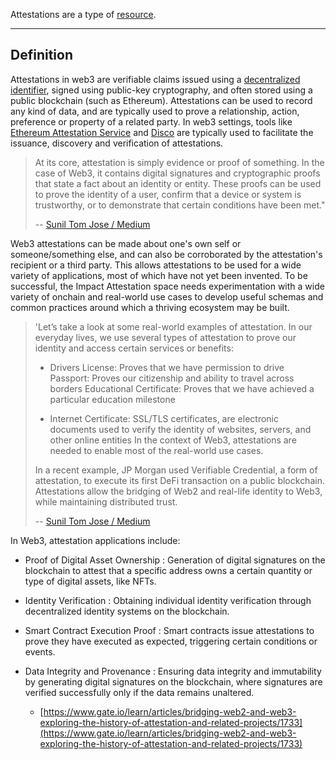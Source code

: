 
Attestations are a type of [resource](lexicon/Resources.md).

---

## Definition

Attestations in web3 are verifiable claims issued using a [decentralized identifier](https://en.wikipedia.org/wiki/Decentralized_identifier), signed using public-key cryptography, and often stored using a public blockchain (such as Ethereum). Attestations can be used to record any kind of data, and are typically used to prove a relationship, action, preference or property of a related party. In web3 settings, tools like [Ethereum Attestation Service](https://attest.org/) and [Disco](https://www.disco.xyz/) are typically used to facilitate the issuance, discovery and verification of attestations.

> At its core, attestation is simply evidence or proof of something. In the case of Web3, it contains digital signatures and cryptographic proofs that state a fact about an identity or entity. These proofs can be used to prove the identity of a user, confirm that a device or system is trustworthy, or to demonstrate that certain conditions have been met." 
>
> -- [Sunil Tom Jose / Medium](https://app.charmverse.io/allinforsport/impact-attestations-and-all-in-for-sport-6421807459525952)

Web3 attestations can be made about one's own self or someone/something else, and can also be corroborated by the attestation's recipient or a third party. This allows attestations to be used for a wide variety of applications, most of which have not yet been invented. To be successful, the Impact Attestation space needs experimentation with a wide variety of onchain and real-world use cases to develop useful schemas and common practices around which a thriving ecosystem may be built.

> 'Let’s take a look at some real-world examples of attestation. In our everyday lives, we use several types of attestation to prove our identity and access certain services or benefits:
>
> - Drivers License: Proves that we have permission to drive Passport: Proves our citizenship and ability to travel across borders Educational Certificate: Proves that we have achieved a particular education milestone
>
> - Internet Certificate: SSL/TLS certificates, are electronic documents used to verify the identity of websites, servers, and other online entities In the context of Web3, attestations are needed to enable most of the real-world use cases. 
>
> In a recent example, JP Morgan used Verifiable Credential, a form of attestation, to execute its first DeFi transaction on a public blockchain. Attestations allow the bridging of Web2 and real-life identity to Web3, while maintaining distributed trust. 
>
> -- [Sunil Tom Jose / Medium](https://app.charmverse.io/allinforsport/impact-attestations-and-all-in-for-sport-6421807459525952)

In Web3, attestation applications include:

- Proof of Digital Asset Ownership : Generation of digital signatures on the blockchain to attest that a specific address owns a certain quantity or type of digital assets, like NFTs.

- Identity Verification : Obtaining individual identity verification through decentralized identity systems on the blockchain.

- Smart Contract Execution Proof : Smart contracts issue attestations to prove they have executed as expected, triggering certain conditions or events.

- Data Integrity and Provenance : Ensuring data integrity and immutability by generating digital signatures on the blockchain, where signatures are verified successfully only if the data remains unaltered.

  - [https://www.gate.io/learn/articles/bridging-web2-and-web3-exploring-the-history-of-attestation-and-related-projects/1733](https://www.gate.io/learn/articles/bridging-web2-and-web3-exploring-the-history-of-attestation-and-related-projects/1733)